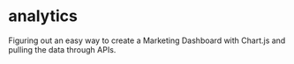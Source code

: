 # analytics

Figuring out an easy way to create a Marketing Dashboard with Chart.js and pulling the data through APIs.
